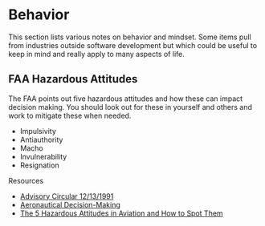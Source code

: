 # Behavior

This section lists various notes on behavior and mindset. Some items pull from industries outside software development but which could be useful to keep in mind and really apply to many aspects of life.

## FAA Hazardous Attitudes

The FAA points out five hazardous attitudes and how these can impact decision making. You should look out for these in yourself and others and work to mitigate these when needed.

- Impulsivity
- Antiauthority
- Macho
- Invulnerability
- Resignation

Resources

- [Advisory Circular 12/13/1991](https://www.faa.gov/documentLibrary/media/Advisory_Circular/AC_60-22.pdf)
- [Aeronautical Decision-Making](https://www.faa.gov/sites/faa.gov/files/04_phak_ch2.pdf)
- [The 5 Hazardous Attitudes in Aviation and How to Spot Them](https://pilotinstitute.com/aviation-hazardous-attitudes/)
